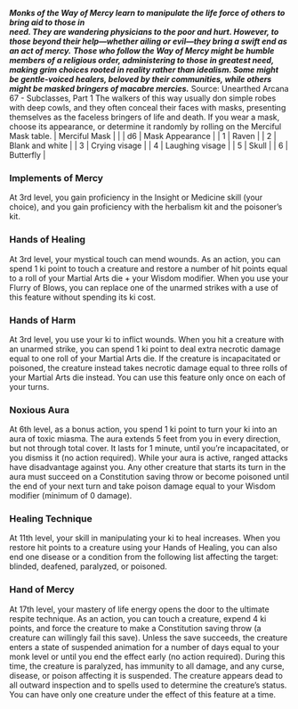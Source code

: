 ***Monks of the Way of Mercy learn to manipulate the life force of others to bring aid to those in  
need. They are wandering physicians to the poor and hurt. However, to those beyond their help—whether ailing or evil—they bring a swift end as an act of mercy.***
***Those who follow the Way of Mercy might be humble members of a religious order, administering to those in greatest need, making grim choices rooted in reality rather than idealism. Some might be gentle-voiced healers, beloved by their communities, while others might be masked bringers of macabre mercies.***
Source: Unearthed Arcana 67 - Subclasses, Part 1
The walkers of this way usually don simple robes with deep cowls, and they often conceal their faces with masks, presenting themselves as the faceless bringers of life and death. If you wear a mask, choose its appearance, or determine it randomly by rolling on the Merciful Mask table.
| Merciful Mask |  |
| d6 | Mask Appearance |
| 1 | Raven |
| 2 | Blank and white |
| 3 | Crying visage |
| 4 | Laughing visage |
| 5 | Skull |
| 6 | Butterfly |
### Implements of Mercy
At 3rd level, you gain proficiency in the Insight or Medicine skill (your choice), and you gain proficiency with the herbalism kit and the poisoner’s kit.
### Hands of Healing
At 3rd level, your mystical touch can mend wounds. As an action, you can spend 1 ki point to touch a creature and restore a number of hit points equal to a roll of your Martial Arts die + your Wisdom modifier.
When you use your Flurry of Blows, you can replace one of the unarmed strikes with a use of this feature without spending its ki cost.
### Hands of Harm
At 3rd level, you use your ki to inflict wounds. When you hit a creature with an unarmed strike, you can spend 1 ki point to deal extra necrotic damage equal to one roll of your Martial Arts die. If the creature is incapacitated or poisoned, the creature instead takes necrotic damage equal to three rolls of your Martial Arts die instead. You can use this feature only once on each of your turns.
### Noxious Aura
At 6th level, as a bonus action, you spend 1 ki point to turn your ki into an aura of toxic miasma. The aura extends 5 feet from you in every direction, but not through total cover. It lasts for 1 minute, until you’re incapacitated, or you dismiss it (no action required).
While your aura is active, ranged attacks have disadvantage against you. Any other creature that starts its turn in the aura must succeed on a Constitution saving throw or become poisoned until the end of your next turn and take poison damage equal to your Wisdom modifier (minimum of 0 damage).
### Healing Technique
At 11th level, your skill in manipulating your ki to heal increases. When you restore hit points to a creature using your Hands of Healing, you can also end one disease or a condition from the following list affecting the target: blinded, deafened, paralyzed, or poisoned.
### Hand of Mercy
At 17th level, your mastery of life energy opens the door to the ultimate respite technique. As an action, you can touch a creature, expend 4 ki points, and force the creature to make a Constitution saving throw (a creature can willingly fail this save). Unless the save succeeds, the creature enters a state of suspended animation for a number of days equal to your monk level or until you end the effect early (no action required). During this time, the creature is paralyzed, has immunity to all damage, and any curse, disease, or poison affecting it is suspended. The creature appears dead to all outward inspection and to spells used to determine the creature’s status.
You can have only one creature under the effect of this feature at a time.